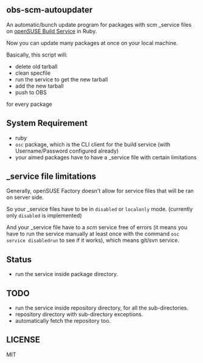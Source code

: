 ## obs-scm-autoupdater

An automatic/bunch update program for packages with scm \_service files on [openSUSE Build Service](https://build.opensuse.org) in Ruby.

Now you can update many packages at once on your local machine.

Basically, this script will:

* delete old tarball
* clean specfile
* run the service to get the new tarball
* add the new tarball
* push to OBS

for every package

## System Requirement

* ruby
* `osc` package, which is the CLI client for the build service (with Username/Password configured already)
* your aimed packages have to have a \_service file with certain limitations

## \_service file limitations

Generally, openSUSE Factory doesn't allow for service files that will be ran on server side.

So your \_service files have to be in `disabled` or `localonly` mode. (currently only `disabled` is implemented)

And your \_service file have to a _scm_ service free of errors (it means you have to run the service manually at least once with the command `osc service disabledrun` to see if it works), which means git/svn service.

## Status

* run the service inside package directory.

## TODO

* run the service inside repository directory, for all the sub-directories.
* repository directory with sub-directory exceptions.
* automatically fetch the repository too.

## LICENSE

MIT
